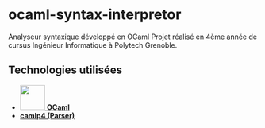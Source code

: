 # ocaml-syntax-interpretor
Analyseur syntaxique développé en OCaml
Projet réalisé en 4ème année de cursus Ingénieur Informatique à Polytech Grenoble.


## Technologies utilisées
- <a href="https://ocaml.org/"><img height="50" src="https://upload.wikimedia.org/wikipedia/commons/thumb/f/ff/OCaml_Logo.svg/1920px-OCaml_Logo.svg.png"> **OCaml** </a>
- <a href="https://github.com/ocaml/camlp4"> **camlp4 (Parser)**</a>
